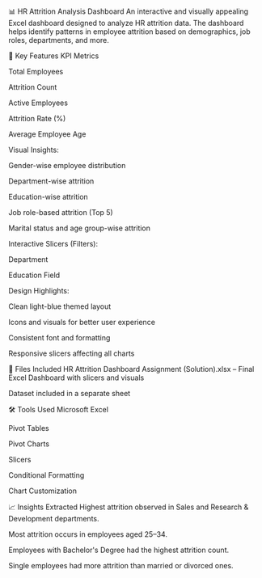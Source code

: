 📊 HR Attrition Analysis Dashboard
An interactive and visually appealing Excel dashboard designed to analyze HR attrition data. The dashboard helps identify patterns in employee attrition based on demographics, job roles, departments, and more.

📌 Key Features
KPI Metrics

Total Employees

Attrition Count

Active Employees

Attrition Rate (%)

Average Employee Age


Visual Insights:

Gender-wise employee distribution

Department-wise attrition

Education-wise attrition

Job role-based attrition (Top 5)

Marital status and age group-wise attrition


Interactive Slicers (Filters):

Department

Education Field


Design Highlights:

Clean light-blue themed layout

Icons and visuals for better user experience

Consistent font and formatting

Responsive slicers affecting all charts


📁 Files Included
HR Attrition Dashboard Assignment (Solution).xlsx – Final Excel Dashboard with slicers and visuals

Dataset included in a separate sheet


🛠 Tools Used
Microsoft Excel

Pivot Tables

Pivot Charts

Slicers

Conditional Formatting

Chart Customization


📈 Insights Extracted
Highest attrition observed in Sales and Research & Development departments.

Most attrition occurs in employees aged 25–34.

Employees with Bachelor's Degree had the highest attrition count.

Single employees had more attrition than married or divorced ones.
